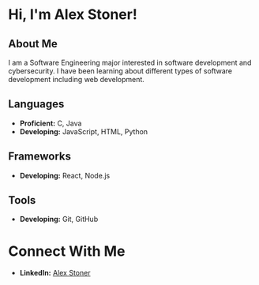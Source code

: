# Hi, I'm Alex Stoner!

## About Me
I am a Software Engineering major interested in software development and cybersecurity. I have been learning about different types of software development including web development.


## Languages 
- **Proficient:** C, Java
- **Developing:** JavaScript, HTML, Python
## Frameworks
- **Developing:**  React, Node.js
## Tools
- **Developing:**  Git, GitHub


# Connect With Me
- **LinkedIn:** [Alex Stoner](www.linkedin.com/in/alex-stoner-67a24928b)



<!--
**alexstoner10/alexstoner10** is a ✨ _special_ ✨ repository because its `README.md` (this file) appears on your GitHub profile.

Here are some ideas to get you started:

- 🔭 I’m currently working on ...
- 🌱 I’m currently learning ...
- 👯 I’m looking to collaborate on ...
- 🤔 I’m looking for help with ...
- 💬 Ask me about ...
- 📫 How to reach me: ...
- 😄 Pronouns: ...
- ⚡ Fun fact: ...
-->
